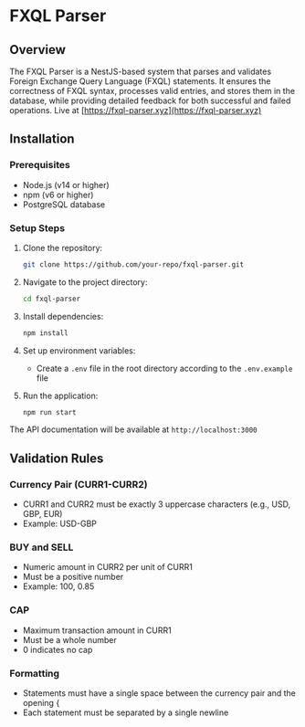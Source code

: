 # FXQL Parser

## Overview

The FXQL Parser is a NestJS-based system that parses and validates Foreign Exchange Query Language (FXQL) statements. It ensures the correctness of FXQL syntax, processes valid entries, and stores them in the database, while providing detailed feedback for both successful and failed operations. Live at [https://fxql-parser.xyz](https://fxql-parser.xyz)

## Installation

### Prerequisites

- Node.js (v14 or higher)
- npm (v6 or higher)
- PostgreSQL database

### Setup Steps

1. Clone the repository:

   ```bash
   git clone https://github.com/your-repo/fxql-parser.git
   ```

2. Navigate to the project directory:

   ```bash
   cd fxql-parser
   ```

3. Install dependencies:

   ```bash
   npm install
   ```

4. Set up environment variables:

   - Create a `.env` file in the root directory according to the `.env.example` file

5. Run the application:
   ```bash
   npm run start
   ```

The API documentation will be available at `http://localhost:3000`

## Validation Rules

### Currency Pair (CURR1-CURR2)

- CURR1 and CURR2 must be exactly 3 uppercase characters (e.g., USD, GBP, EUR)
- Example: USD-GBP

### BUY and SELL

- Numeric amount in CURR2 per unit of CURR1
- Must be a positive number
- Example: 100, 0.85

### CAP

- Maximum transaction amount in CURR1
- Must be a whole number
- 0 indicates no cap

### Formatting

- Statements must have a single space between the currency pair and the opening {
- Each statement must be separated by a single newline
